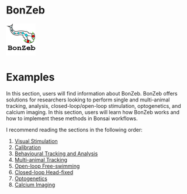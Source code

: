 # BonZeb
![](../Resources/BonZeb_Logo.png)

# Examples
In this section, users will find information about BonZeb.
BonZeb offers solutions for researchers looking to perform single and multi-animal tracking, analysis, closed-loop/open-loop stimulation, optogenetics, and calcium imaging.
In this section, users will learn how BonZeb works and how to implement these methods in Bonsai workflows.

I recommend reading the sections in the following order:
1. [Visual Stimulation](<Visual Stimulation>)
2. [Calibration](<Calibration>)
3. [Behavioural Tracking and Analysis](<Behavioural Tracking and Analysis>)
4. [Multi-animal Tracking](<Multi-animal Tracking>)
5. [Open-loop Free-swimming](<Open-loop Free-swimming>)
6. [Closed-loop Head-fixed](<Closed-loop Head-fixed>)
7. [Optogenetics](<Optogenetics>)
8. [Calcium Imaging](<Calcium Imaging>)
